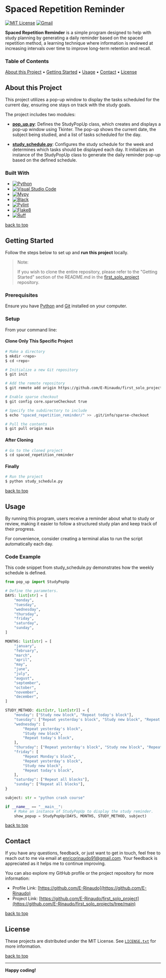 # Spaced Repetition Reminder

[![MIT License][license-shield]][license-url]
[![Gmail][Gmail-shield]][Gmail-url]

**Spaced Repetition Reminder** is a simple program designed to help with study planning by generating a daily reminder based on the spaced repetition method, a learning technique where information is reviewed at increasing intervals over time to improve long-term retention and recall.

<!-- markdownlint-disable MD001 -->
### Table of Contents

[About this Project](#about-this-project) •
[Getting Started](#getting-started) •
[Usage](#usage) •
[Contact](#contact) •
[License](#license)
<!-- markdownlint-enable MD001 -->

## About this Project

This project utilizes a pop-up window to display the tasks scheduled for the current day, ensuring one stays on track with the study goals.

The project includes two modules:

+ **[pop_up.py][PopUp-url]**:
Defines the StudyPopUp class, which creates and displays a pop-up window using Tkinter. The pop-up shows the current date, the subject being studied, and a list of tasks scheduled for the day.

+ **[study_schedule.py][Study-Schedule-url]**:
Configures the study schedule for the week and determines which tasks should be displayed each day. It initializes an instance of the StudyPopUp class to generate the daily reminder pop-up based on the defined schedule.

### Built With

+ [![Python][Python-badge]][Python-url]
+ [![Visual Studio Code][VSCode-badge]][VSCode-url]
+ [![Mypy][Mypy-badge]][Mypy-url]
+ [![Black][Black-badge]][Black-url]
+ [![Pylint][Pylint-badge]][Pylint-url]
+ [![Flake8][Flake8-badge]][Flake8-url]
+ [![Ruff][Ruff-badge]][Ruff-url]
  
[back to top](#spaced-repetition-reminder)

## Getting Started

Follow the steps below to set up and **run this project** locally.

> Note:
>
> If you wish to clone the entire repository, please refer to the "Getting Started" section of the README.md in the [first_solo_project][First-Solo-Project-url] repository.

### Prerequisites

Ensure you have [Python][Python-download] and [Git][Git-download] installed on your computer.

### Setup

From your command line:

#### Clone Only This Specific Project

```bash
# Make a directory
$ mkdir <repo>
$ cd <repo>

# Initialize a new Git repository
$ git init

# Add the remote repository
$ git remote add origin https://github.com/E-Rinaudo/first_solo_projects.git

# Enable sparse checkout
$ git config core.sparseCheckout true

# Specify the subdirectory to include
$ echo "spaced_repetition_reminder/" >> .git/info/sparse-checkout

# Pull the contents
$ git pull origin main
```

#### After Cloning

```bash
# Go to the cloned project
$ cd spaced_repetition_reminder
```

#### Finally

```bash
# Run the project
$ python study_schedule.py
```

[back to top](#spaced-repetition-reminder)

## Usage

By running this program, users receive a reminder about what to study or review, making it easier to follow a structured study plan and keep track of their progress.

For convenience, consider creating a terminal alias to run the script automatically each day.

### Code Example

This code snippet from study_schedule.py demonstrates how the weekly schedule is defined.

```py
from pop_up import StudyPopUp

# Define the parameters.
DAYS: list[str] = [
    "monday",
    "tuesday",
    "wednesday",
    "thursday",
    "friday",
    "saturday",
    "sunday",
]

MONTHS: list[str] = [
    "january",
    "february",
    "march",
    "april",
    "may",
    "june",
    "july",
    "august",
    "september",
    "october",
    "november",
    "december",
]

STUDY_METHOD: dict[str, list[str]] = {
    "monday": ["Study new block", "Repeat today's block"],
    "tuesday": ["Repeat yesterday's block", "Study new block", "Repeat today's block"],
    "wednesday": [
        "Repeat yesterday's block",
        "Study new block",
        "Repeat today's block",
    ],
    "thursday": ["Repeat yesterday's block", "Study new block", "Repeat today's block"],
    "friday": [
        "Repeat Monday's block",
        "Repeat yesterday's block",
        "Study new block",
        "Repeat today's block",
    ],
    "saturday": ["Repeat all blocks"],
    "sunday": ["Repeat all blocks"],
}

subject: str = "python crash course"

if __name__ == "__main__":
    # Make an instance of StudyPopUp to display the study reminder.
    show_popup = StudyPopUp(DAYS, MONTHS, STUDY_METHOD, subject)
```

[back to top](#spaced-repetition-reminder)

## Contact

If you have any questions, feedback, or just want to get in touch, feel free to reach out to me via email at <enricorinaudo91@gmail.com>.
Your feedback is appreciated as it helps me to continue improving.

You can also explore my GitHub profile or the project repository for more information:

+ Profile Link: [https://github.com/E-Rinaudo](https://github.com/E-Rinaudo)
+ Project Link: [https://github.com/E-Rinaudo/first_solo_project](https://github.com/E-Rinaudo/first_solo_projects/tree/main)

[back to top](#spaced-repetition-reminder)

## License

These projects are distributed under the MIT License. See [`LICENSE.txt`][license-url] for more information.

[back to top](#spaced-repetition-reminder)

---

**Happy coding!**

<!-- SHIELDS -->
[license-shield]: https://img.shields.io/github/license/E-Rinaudo/first_solo_projects.svg?style=flat
[license-url]: https://github.com/E-Rinaudo/first_solo_projects/blob/main/LICENSE.txt
[Gmail-shield]: https://img.shields.io/badge/Gmail-D14836?style=flat&logo=gmail&logoColor=white
[Gmail-url]: mailto:enricorinaudo91@gmail.com

<!-- BADGES -->
[Python-badge]: https://img.shields.io/badge/python-3670A0?logo=python&logoColor=ffdd54&style=flat
[Python-url]: https://docs.python.org/3/
[VSCode-badge]: https://img.shields.io/badge/Visual%20Studio%20Code-007ACC?logo=visualstudiocode&logoColor=fff&style=flat
[VSCode-url]: https://code.visualstudio.com/docs
[Mypy-badge]: https://img.shields.io/badge/mypy-checked-blue?style=flat
[Mypy-url]: https://mypy.readthedocs.io/
[Black-badge]: https://img.shields.io/badge/code%20style-black-000000.svg
[Black-url]: https://black.readthedocs.io/en/stable/
[Pylint-badge]: https://img.shields.io/badge/linting-pylint-yellowgreen?style=flat
[Pylint-url]: https://pylint.readthedocs.io/
[Ruff-badge]: https://img.shields.io/endpoint?url=https://raw.githubusercontent.com/astral-sh/ruff/main/assets/badge/v2.json
[Ruff-url]: https://docs.astral.sh/ruff/tutorial/
[Flake8-badge]: https://img.shields.io/badge/linting-flake8-blue?style=flat
[Flake8-url]: https://flake8.pycqa.org/en/latest/

<!-- PROJECTS LINKS -->
[PopUp-url]: https://github.com/E-Rinaudo/first_solo_projects/blob/main/spaced_repetition_reminder/pop_up.py
[Study-Schedule-url]: https://github.com/E-Rinaudo/first_solo_projects/blob/main/spaced_repetition_reminder/study_schedule.py

<!-- MAIN README -->

[First-Solo-Project-url]: https://github.com/E-Rinaudo/first_solo_projects/blob/main/README.md

<!-- PREREQUISITES LINKS -->
[Python-download]: https://www.python.org/downloads/
[Git-download]: https://git-scm.com
